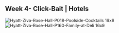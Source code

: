 ## Week 4- Click-Bait | Hotels

![Hyatt-Ziva-Rose-Hall-P018-Poolside-Cocktails 16x9](https://user-images.githubusercontent.com/97611548/154185039-deb83031-d3e2-41df-ba3d-14132995e0cf.jpeg)
![Hyatt-Ziva-Rose-Hall-P160-Family-at-Deli 16x9](https://user-images.githubusercontent.com/97611548/154185042-2ff1b3c8-53df-4284-83a0-4774615ecc79.jpeg)
